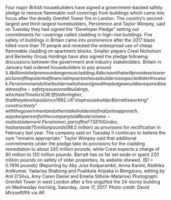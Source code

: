 Four major British housebuilders have signed a government-backed safety pledge to remove flammable roof coverings from buildings which came into focus after the deadly Grenfell Tower fire in London.
The country’s second-largest and third-largest homebuilders, Persimmon and Taylor Wimpey, said on Tuesday they had signed the “Developer Pledge” setting out commitments for coverings called cladding in high-rise buildings.
Fire safety of buildings in Britain came into prominence after the 2017 blaze killed more than 70 people and revealed the widespread use of cheap flammable cladding on apartment blocks.
Smaller players Crest Nicholson and Berkeley Group Holdings have also signed the pledge following discussions between the government and industry stakeholders.
Britain in January had ordered housebuilders to pay around $5.4 billion to help remove dangerous cladding. A decision that will provide a clearer picture of the potential financial impact on housebuilders is expected later this week.
Persimmon and other builders who have signed the pledge would be required to address fire-safety issues on all buildings, which are 11 meters (36.1 ft) tall or higher, that they developed since 1992.
UK’s top housebuilder Barratt is working “constructively” with the government and other stakeholders to finalize its approach, a spokesperson for the company told Reuters in an e-mailed statement.
Persimmon, part of the FTSE 100 index, had set aside 75 million pounds ($98.5 million) as provisions for rectification in February last year.
The company said on Tuesday it continues to believe the sum “remains appropriate.”
Taylor Wimpey said that additional commitments under the pledge take its provisions for the cladding remediation to about 245 million pounds, while Crest expects a charge of 80 million to 120 million pounds.
Barratt has so far set aside or spent 220 million pounds on safety of older properties, its website showed.
($1 = 0.7616 pounds)
(Reporting by Aby Jose Koilparambil, Amna Karimi, Radhika Anilkumar, Yadarisa Shabong and Pushkala Aripaka in Bengaluru; editing by Anil D’Silva, Amy Caren Daniel and Emelia Sithole-Matarise)
Photograph: Grenfell Tower in west London after a fire engulfed the 24-storey building on Wednesday morning, Saturday, June 17, 2017. Photo credit: David Mirzoeff/PA via AP.